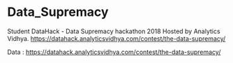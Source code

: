 # Data_Supremacy
Student DataHack - Data Supremacy hackathon 2018 Hosted by Analytics Vidhya.
https://datahack.analyticsvidhya.com/contest/the-data-supremacy/

Data : https://datahack.analyticsvidhya.com/contest/the-data-supremacy/
